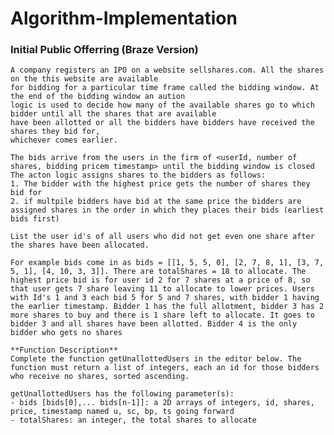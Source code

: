 # Algorithm-Implementation

### Initial Public Offerring (Braze Version)

    A company registers an IPO on a website sellshares.com. All the shares  on the this website are available
    for bidding for a particular time frame called the bidding window. At the end of the bidding window an aution
    logic is used to decide how many of the available shares go to which bidder until all the shares that are available
    have been allotted or all the bidders have bidders have received the shares they bid for,
    whichever comes earlier. 

    The bids arrive from the users in the firm of <userId, number of shares, bidding pricem timestamp> until the bidding window is closed
    The acton logic assigns shares to the bidders as follows:
    1. The bidder with the highest price gets the number of shares they bid for
    2. if multpile bidders have bid at the same price the bidders are assigned shares in the order in which they places their bids (earliest bids first)

    List the user id's of all users who did not get even one share after the shares have been allocated.

    For example bids come in as bids = [[1, 5, 5, 0], [2, 7, 8, 1], [3, 7, 5, 1], [4, 10, 3, 3]]. There are totalShares = 18 to allocate. The highest price bid is for user id 2 for 7 shares at a price of 8, so that user gets 7 share leaving 11 to allocate to lower prices. Users with Id's 1 and 3 each bid 5 for 5 and 7 shares, with bidder 1 having the earlier timestamp. Bidder 1 has the full allotment, bidder 3 has 2 more shares to buy and there is 1 share left to allocate. It goes to bidder 3 and all shares have been allotted. Bidder 4 is the only bidder who gets no shares

    **Function Description**
    Complete the function getUnallottedUsers in the editor below. The function must return a list of integers, each an id for those bidders who receive no shares, sorted ascending.

    getUnallottedUsers has the following parameter(s):
    - bids [bids[0],... bids[n-1]]: a 2D arrays of integers, id, shares, price, timestamp named u, sc, bp, ts going forward
    - totalShares: an integer, the total shares to allocate